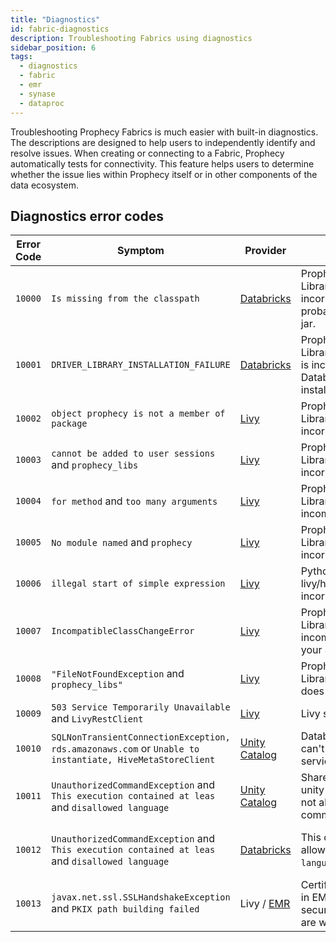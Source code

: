 ```yaml
---
title: "Diagnostics"
id: fabric-diagnostics
description: Troubleshooting Fabrics using diagnostics
sidebar_position: 6
tags:
  - diagnostics
  - fabric
  - emr
  - synase
  - dataproc
---
```


Troubleshooting Prophecy Fabrics is much easier with built-in diagnostics. The descriptions are designed to help users to independently identify and resolve issues. When creating or connecting to a Fabric, Prophecy automatically tests for connectivity. This feature helps users to determine whether the issue lies within Prophecy itself or in other components of the data ecosystem.

## Diagnostics error codes

| Error Code | Symptom                                                                                                 | Provider                                                                                  | Cause                                                                        | Resolution                                                                                                                                                            |
| ---------- | ------------------------------------------------------------------------------------------------------- | ----------------------------------------------------------------------------------------- | ---------------------------------------------------------------------------- | --------------------------------------------------------------------------------------------------------------------------------------------------------------------- |
| `10000`    | `Is missing from the classpath`                                                                         | [Databricks](/docs/Spark/fabrics/create-a-fabric.md#databricks)                  | Prophecy Library(Scala) is incorrect. You're probably using thin jar.        | Please use assembly `jar(${scalaFatJarName})` in the library section of the Fabric settings                                                                           |
| `10001`    | `DRIVER_LIBRARY_INSTALLATION_FAILURE`                                                                   | [Databricks](/docs/Spark/fabrics/create-a-fabric.md#databricks)                  | Prophecy Library(Scala/Python) is incorrect. Databricks could not install it | Please provide the valid library path in the Fabric                                                                                                                   |
| `10002`    | `object prophecy is not a member of package`                                                            | [Livy](/docs/Spark/fabrics/fabrics.md#fabrics-using-apache-livy)                 | Prophecy Library(Scala) is incorrect                                         | Please ensure that the library path exists and you’re using the assembly `jar(${scalaFatJarName})`                                                                    |
| `10003`    | `cannot be added to user sessions` and `prophecy_libs`                                                  | [Livy](/docs/Spark/fabrics/fabrics.md#fabrics-using-apache-livy)                 | Prophecy Library(Python) is incorrect                                        | Please ensure that the library path exists and you’re using correct `file(${pythonPLibName})`                                                                         |
| `10004`    | `for method` and `too many arguments`                                                                   | [Livy](/docs/Spark/fabrics/fabrics.md#fabrics-using-apache-livy)                 | Prophecy Library(Scala) is incompatible                                      | Please use the correct `version(${Globals.prophecyLibsVersion})` in the library section of Fabric settings                                                            |
| `10005`    | `No module named` and `prophecy`                                                                        | [Livy](/docs/Spark/fabrics/fabrics.md#fabrics-using-apache-livy)                 | Prophecy Library(Python) is incorrect                                        | Please provide the valid library path in the Fabric                                                                                                                   |
| `10006`    | `illegal start of simple expression`                                                                    | [Livy](/docs/Spark/fabrics/fabrics.md#fabrics-using-apache-livy)                 | Python version in livy/hadoop is incorrect                                   | Please make sure you have python3 there                                                                                                                               |
| `10007`    | `IncompatibleClassChangeError`                                                                          | [Livy](/docs/Spark/fabrics/fabrics.md#fabrics-using-apache-livy)                 | Prophecy Library(Scala) is incompatible with your Spark version              | Please use the correct assembly `jar(${scalaFatJarName})` in the library section of the Fabric settings.                                                              |
| `10008`    | `"FileNotFoundException` and `prophecy_libs"`                                                           | [Livy](/docs/Spark/fabrics/fabrics.md#fabrics-using-apache-livy)                 | Prophecy Library(Python) path does not exist                                 | Please ensure that the file exists as per the path in the library section of the Fabric settings                                                                      |
| `10009`    | `503 Service Temporarily Unavailable` and `LivyRestClient`                                              | [Livy](https://livy.apache.org/docs/latest/rest-api.html)                                 | Livy service is down                                                         | Please make sure the livy service is up before executing this command                                                                                                 |
| `10010`    | `SQLNonTransientConnectionException, rds.amazonaws.com` or `Unable to instantiate, HiveMetaStoreClient` | [Unity Catalog](https://docs.databricks.com/en/resources/supported-regions.html#rds)      | Databricks cluster can't access RDS service                                  | Please ensure that the cluster can access to the same region's RDS endpoint as documented [here](https://docs.databricks.com/en/resources/supported-regions.html#rds) |
| `10011`    | `UnauthorizedCommandException` and `This execution contained at leas` and `disallowed language`         | [Unity Catalog](/docs/concepts/project/project.md#1-create-new-project)                   | Shared cluster in unity catalog does not allow Scala commands                | Please use this cluster with Python Pipeline                                                                                                                          |
| `10012`    | `UnauthorizedCommandException` and `This execution contained at leas` and `disallowed language`         | [Databricks](https://docs.databricks.com/en/administration-guide/users-groups/index.html) | This cluster does not allow `${pipeline's language}` command                 | Please check with the Databricks workspace administrator to provide the execution access to `${pipeline's language}` language                                         |
| `10013`    | `javax.net.ssl.SSLHandshakeException` and `PKIX path building failed`                                   | Livy / [EMR](https://docs.aws.amazon.com/emr/latest/ManagementGuide/emr-security.html)    | Certificates provided in EMR cluster's security configuration are wrong      | Please ensure that EMR cluster's security configuration is using correct certificates                                                                                 |
